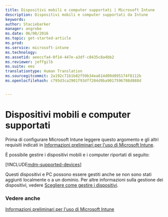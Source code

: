 ```yaml
---
title: Dispositivi mobili e computer supportati | Microsoft Intune
description: Dispositivi mobili e computer supportati da Intune
keywords: 
author: Staciebarker
manager: angrobe
ms.date: 06/08/2016
ms.topic: get-started-article
ms.prod: 
ms.service: microsoft-intune
ms.technology: 
ms.assetid: aeeccfa4-0f14-447e-a3df-c8435c8a4bb2
ms.reviewer: jeffgilb
ms.suite: ems
translationtype: Human Translation
ms.sourcegitcommit: 2a192c71b1b82f59b34ea614d09d895174f8112b
ms.openlocfilehash: c795d3ca2901f93dff204d9ba9017596708d888d


---
```


# Dispositivi mobili e computer supportati

Prima di configurare Microsoft Intune leggere questo argomento e gli altri requisiti indicati in [Informazioni preliminari per l'uso di Microsoft Intune](what-to-know-before-you-start-microsoft-intune.md).

È possibile gestire i dispositivi mobili e i computer riportati di seguito:

[!INCLUDE[mdm-supported-devices](../includes/mdm-supported-devices.md)]

Questi dispositivi e PC possono essere gestiti anche se non sono stati aggiunti localmente o a un dominio. Per altre informazioni sulla gestione dei dispositivi, vedere [Scegliere come gestire i dispositivi](/Intune/get-started/choose-how-to-manage-devices).


### Vedere anche
[Informazioni preliminari per l'uso di Microsoft Intune](what-to-know-before-you-start-microsoft-intune.md)



<!--HONumber=Jul16_HO4-->


